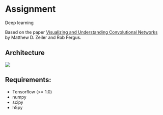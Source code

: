 # Assignment
Deep learning

Based on the paper [Visualizing and Understanding Convolutional Networks](https://www.cs.nyu.edu/~fergus/papers/zeilerECCV2014.pdf) by Matthew D. Zeiler and Rob Fergus.

## Architecture
<img src="https://github.com/VedantYadav/ConvNet-Visualization/blob/master/1.PNG"> 

## Requirements:
* Tensorflow (>= 1.0)
* numpy
* scipy
* h5py
